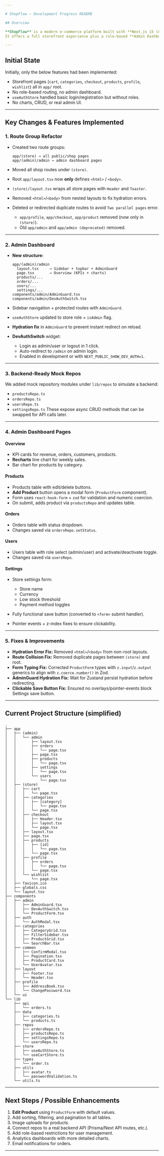 ```yaml
---

# ShopFlow — Development Progress README

## Overview

**ShopFlow** is a modern e-commerce platform built with **Next.js 15 (App Router)**, **React**, **TypeScript**, **Tailwind CSS**, and **Zustand**.
It offers a full storefront experience plus a role-based **Admin Dashboard** for managing products, orders, users, and store settings.

---
```


## Initial State
Initially, only the below features had been implemented:
* Storefront pages (`cart`, `categories`, `checkout`, `products`, `profile`, `wishlist`) all in `app/` root.
* No role-based routing, no admin dashboard.
* `useAuthStore` handled basic login/registration but without roles.
* No charts, CRUD, or real admin UI.

---

## Key Changes & Features Implemented

### 1. **Route Group Refactor**

* Created two route groups:

  ```
  app/(store) → all public/shop pages
  app/(admin)/admin → admin dashboard pages
  ```
* Moved all shop routes under `(store)`.
* Root `app/layout.tsx` now **only** defines `<html>` / `<body>`.
* `(store)/layout.tsx` wraps all store pages with `Header` and `Toaster`.
* Removed `<html>`/`<body>` from nested layouts to fix hydration errors.
* Deleted or redirected duplicate routes to avoid `Two parallel pages` error.

  * `app/profile`, `app/checkout`, `app/product` removed (now only in `(store)`).
  * Old `app/admin` and `app/admin (deprecated)` removed.

---

### 2. **Admin Dashboard**

* **New structure:**

  ```
  app/(admin)/admin
    layout.tsx     → Sidebar + topbar + AdminGuard
    page.tsx       → Overview (KPIs + charts)
    products/...
    orders/...
    users/...
    settings/...
  components/admin/AdminGuard.tsx
  components/admin/DevAuthSwitch.tsx
  ```
* Sidebar navigation + protected routes with `AdminGuard`.
* `useAuthStore` updated to store role + `isAdmin` flag.
* **Hydration fix** in `AdminGuard` to prevent instant redirect on reload.
* **DevAuthSwitch** widget:

  * Login as admin/user or logout in 1 click.
  * Auto-redirect to `/admin` on admin login.
  * Enabled in development or with `NEXT_PUBLIC_SHOW_DEV_AUTH=1`.

---

### 3. **Backend-Ready Mock Repos**

We added mock repository modules under `lib/repos` to simulate a backend:

* `productsRepo.ts`
* `ordersRepo.ts`
* `usersRepo.ts`
* `settingsRepo.ts`
  These expose async CRUD methods that can be swapped for API calls later.

---

### 4. **Admin Dashboard Pages**

#### Overview

* KPI cards for revenue, orders, customers, products.
* **Recharts** line chart for weekly sales.
* Bar chart for products by category.

#### Products

* Products table with edit/delete buttons.
* **Add Product** button opens a modal form (`ProductForm` component).
* Form uses `react-hook-form` + `zod` for validation and numeric coercion.
* On submit, adds product via `productsRepo` and updates table.

#### Orders

* Orders table with status dropdown.
* Changes saved via `ordersRepo.setStatus`.

#### Users

* Users table with role select (admin/user) and activate/deactivate toggle.
* Changes saved via `usersRepo`.

#### Settings

* Store settings form:

  * Store name
  * Currency
  * Low stock threshold
  * Payment method toggles
* Fully functional save button (converted to `<form>` submit handler).
* Pointer events + z-index fixes to ensure clickability.

---

### 5. **Fixes & Improvements**

* **Hydration Error Fix:** Removed `<html>`/`<body>` from non-root layouts.
* **Route Collision Fix:** Removed duplicate pages between `(store)` and root.
* **Form Typing Fix:** Corrected `ProductForm` types with `z.input`/`z.output` generics to align with `z.coerce.number()` in Zod.
* **AdminGuard Hydration Fix:** Wait for Zustand persist hydration before redirecting.
* **Clickable Save Button Fix:** Ensured no overlays/pointer-events block Settings save button.

---

## Current Project Structure (simplified)

```
.
├── app
│   ├── (admin)
│   │   └── admin
│   │       ├── layout.tsx
│   │       ├── orders
│   │       │   └── page.tsx
│   │       ├── page.tsx
│   │       ├── products
│   │       │   └── page.tsx
│   │       ├── settings
│   │       │   └── page.tsx
│   │       └── users
│   │           └── page.tsx
│   ├── (store)
│   │   ├── cart
│   │   │   └── page.tsx
│   │   ├── categories
│   │   │   ├── [category]
│   │   │   │   └── page.tsx
│   │   │   └── page.tsx
│   │   ├── checkout
│   │   │   ├── Header.tsx
│   │   │   ├── layout.tsx
│   │   │   └── page.tsx
│   │   ├── layout.tsx
│   │   ├── page.tsx
│   │   ├── products
│   │   │   ├── [id]
│   │   │   │   └── page.tsx
│   │   │   └── page.tsx
│   │   ├── profile
│   │   │   ├── orders
│   │   │   │   └── page.tsx
│   │   │   └── page.tsx
│   │   └── wishlist
│   │       └── page.tsx
│   ├── favicon.ico
│   ├── globals.css
│   └── layout.tsx
├── components
│   ├── admin
│   │   ├── AdminGuard.tsx
│   │   ├── DevAuthSwitch.tsx
│   │   └── ProductForm.tsx
│   ├── auth
│   │   └── AuthModal.tsx
│   ├── categories
│   │   ├── CategoryGrid.tsx
│   │   ├── FilterSidebar.tsx
│   │   ├── ProductGrid.tsx
│   │   └── SearchBar.tsx
│   ├── common
│   │   ├── ConfirmModal.tsx
│   │   ├── Pagination.tsx
│   │   ├── ProductCard.tsx
│   │   └── UserAvatar.tsx
│   ├── layout
│   │   ├── Footer.tsx
│   │   └── Header.tsx
│   ├── profile
│   │   ├── AddressBook.tsx
│   │   └── ChangePassword.tsx
│   └── ui
└── lib
    ├── api
    │   └── orders.ts
    ├── data
    │   ├── categories.ts
    │   └── products.ts
    ├── repos
    │   ├── ordersRepo.ts
    │   ├── productsRepo.ts
    │   ├── settingsRepo.ts
    │   └── usersRepo.ts
    ├── store
    │   ├── useAuthStore.ts
    │   └── useCartStore.ts
    ├── types
    │   └── order.ts
    ├── utils
    │   ├── avatar.ts
    │   └── passwordValidation.ts
    └── utils.ts
```

---

## Next Steps / Possible Enhancements

1. **Edit Product** using `ProductForm` with default values.
2. Add sorting, filtering, and pagination to all tables.
3. Image uploads for products.
4. Connect repos to a real backend API (Prisma/Next API routes, etc.).
5. Add role-based restrictions for user management.
6. Analytics dashboards with more detailed charts.
7. Email notifications for orders.

---
